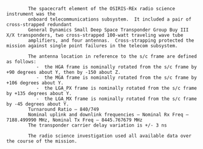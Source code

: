 
            The spacecraft element of the OSIRIS-REx radio science instrument was the 
            onboard telecommunications subsystem.  It included a pair of cross-strapped redundant 
            General Dynamics Small Deep Space Transponder Group Buy III X/X transponders, two cross-strapped 100-watt traveling wave tube
            amplifiers, and four antennas.  Cross-strapping protected the mission against single point failures in the telecom subsystem.
             
            The antenna location in reference to the s/c frame are defined as follows:
               -  the HGA frame is nominally rotated from the s/c frame by +90 degrees about Y, then by -150 about Z.
               -  the MGA frame is nominally rotated from the s/c frame by +106 degrees about Y.
               -  the LGA_PX frame is nominally rotated from the s/c frame by +135 degrees about Y.
               -  the LGA_MX frame is nominally rotated from the s/c frame by -45 degrees about Y.
            Turnaround Ratio – 840/749
            Nominal uplink and downlink frequencies – Nominal Rx Freq – 7188.499990 MHz, Nominal Tx Freq – 8445.767679 MHz
            The transponder carrier delay variation is +/- 3 ns  

            The radio science investigation used all available data over the course of the mission.
      